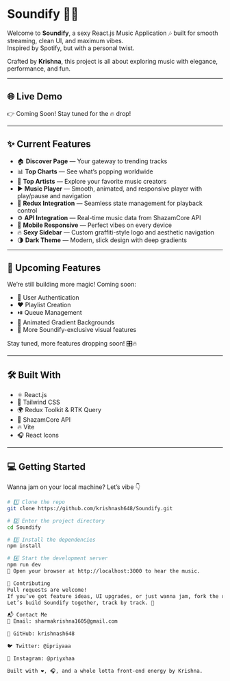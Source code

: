 # Soundify 🎵🔥

Welcome to **Soundify**, a sexy React.js Music Application 🎶 built for smooth streaming, clean UI, and maximum vibes.  
Inspired by Spotify, but with a personal twist.

Crafted by **Krishna**, this project is all about exploring music with elegance, performance, and fun.

---

## 🌐 Live Demo  
👉 Coming Soon! Stay tuned for the 🔥 drop!

---

## ✨ Current Features

- 🏠 **Discover Page** — Your gateway to trending tracks
- 📊 **Top Charts** — See what’s popping worldwide
- 🎤 **Top Artists** — Explore your favorite music creators
- ▶️ **Music Player** — Smooth, animated, and responsive player with play/pause and navigation
- 💫 **Redux Integration** — Seamless state management for playback control
- ⚙️ **API Integration** — Real-time music data from ShazamCore API
- 📱 **Mobile Responsive** — Perfect vibes on every device
- 🔥 **Sexy Sidebar** — Custom graffiti-style logo and aesthetic navigation
- 🌗 **Dark Theme** — Modern, slick design with deep gradients

---

## 🚀 Upcoming Features
We’re still building more magic! Coming soon:
- 📝 User Authentication
- ❤️ Playlist Creation
- ⏯️ Queue Management
- 🌈 Animated Gradient Backgrounds
- 🥁 More Soundify-exclusive visual features

Stay tuned, more features dropping soon! 🎛️🔥

---

## 🛠️ Built With
- ⚛️ React.js  
- 🎨 Tailwind CSS  
- 🌍 Redux Toolkit & RTK Query  
- 🎵 ShazamCore API  
- 🔥 Vite  
- 🎧 React Icons  

---

## 💻 Getting Started
Wanna jam on your local machine? Let’s vibe 👇

```bash
# 1️⃣ Clone the repo
git clone https://github.com/krishnash648/Soundify.git

# 2️⃣ Enter the project directory
cd Soundify

# 3️⃣ Install the dependencies
npm install

# 4️⃣ Start the development server
npm run dev
🔗 Open your browser at http://localhost:3000 to hear the music.

🤝 Contributing
Pull requests are welcome!
If you’ve got feature ideas, UI upgrades, or just wanna jam, fork the repo, create your own branch, and submit a PR.
Let’s build Soundify together, track by track. 🎼

📬 Contact Me
📧 Email: sharmakrishna1605@gmail.com

🐙 GitHub: krishnash648

🐦 Twitter: @ipriyaaa

📸 Instagram: @priyxhaa

Built with ❤️, 🎧, and a whole lotta front-end energy by Krishna.